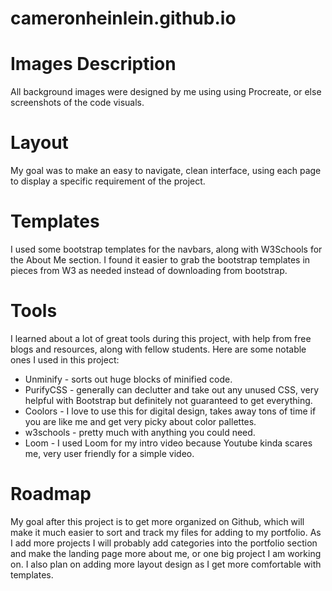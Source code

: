 # cameronheinlein.github.io
<h1>Images Description</h1>
<p>All background images were designed by me using using Procreate, or else screenshots of the code visuals.</p>

<h1>Layout</h1>
<p>My goal was to make an easy to navigate, clean interface, using each page to display a specific requirement of the project.</p>

<h1>Templates</h1>
<p>I used some bootstrap templates for the navbars, along with W3Schools for the About Me section. I found it easier to grab the bootstrap templates in pieces from W3 as needed instead of downloading from bootstrap.</p>

<h1>Tools</h1>
<p>I learned about a lot of great tools during this project, with help from free blogs and resources, along with fellow students. Here are some notable ones I used in this project:</p>
<ul>
<li>Unminify - sorts out huge blocks of minified code.</li>
<li>PurifyCSS - generally can declutter and take out any unused CSS, very helpful with Bootstrap but definitely not guaranteed to get everything.</li>
<li>Coolors - I love to use this for digital design, takes away tons of time if you are like me and get very picky about color pallettes.</li>
<li> w3schools - pretty much with anything you could need.</li>
<li>Loom - I used Loom for my intro video because Youtube kinda scares me, very user friendly for a simple video.</li>
</ul>

<h1>Roadmap</h1>
<p>My goal after this project is to get more organized on Github, which will make it much easier to sort and track my files for adding to my portfolio. As I add more projects I will probably add categories into the portfolio section and make the landing page more about me, or one big project I am working on. I also plan on adding more layout design as I get more comfortable with templates.</p>
